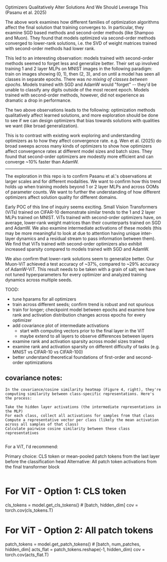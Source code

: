 Optimizers Qualitatively Alter Solutions And We Should Leverage This (Pasanu et al. 2025)

The above work examines how different families of optimization algorithms affect the final solution that training converges to.
In particular, they examine SGD based methods and second-order methods (like Shampoo and Muon). 
They found that models optimized via second-order methods converged to lower-rank solutions, i.e. the SVD of weight matrices trained with second-order methods had lower rank.

This led to an interesting observation: models trained with second-order methods seemed to forget less and generalize better.
Their set up involved training 1 and 2 layer MLPs on MNIST images in the following paradigm: train on images showing (0, 1), then (2, 3), and on until a model has seen all classes in separate epochs.
There was _no mixing of classes between epochs_.
Models trained with SGD and AdamW would "forget" -- they'd be unable to classify any digits outside of the most recent epoch.
Models trained with second-order methods, however, did not experience as dramatic a drop in performance.

The two above observations leads to the following: optimization methods qualitatively affect learned solutions, and more exploration should be done to see if we can design optimizers that bias towards solutions with qualities we want (like broad generalization).

This is to contrast with existing work exploring and understanding optimizers as to how they affect convergence rate.
e.g. Wen et al. (2025) do broad sweeps across many kinds of optimizers to show how optimizers affect convergence rates at different model sizes and batch sizes.
They found that second-order optimizers are modestly more efficient and can converge ~10% faster than AdamW.

---

The exploration in this repo is to confirm Pasanu et al.'s observations at larger scales and for different modalities.
We want to confirm how this trend holds up when training models beyond 1 or 2 layer MLPs and across OOMs of parameter counts.
We want to further the understanding of how different optimizers affect solution quality for different domains.

Early POC of this line of inquiry seems exciting.
Small Vision Transformers (ViTs) trained on CIFAR-10 demonstrate similar trends to the 1 and 2 layer MLPs trained on MNIST.
ViTs trained with second-order optimizers have, on average, lower-rank weight matrices than their counterparts trained on SGD and AdamW.
We also examine intermediate activations of these models (this may be more meaningful to look at due to attention having unique inter-layer dynamics and a residual stream to pass information between them).
We find that ViTs trained with second-order optimizers also exhibit increased sparsity compared to models trained with SGD and AdamW.

We also confirm that lower-rank solutions seem to generalize better.
Our Muon-ViT achieved a test accuracy of ~37%, compared to ~29% accuracy of AdamW-ViT.
This result needs to be taken with a grain of salt; we have not tuned hyperparameters for every optimizer and analyzed training dynamics across multiple seeds.

TOOD:
- tune hparams for all optimizers
- train across different seeds; confirm trend is robust and not spurious
- train for longer; checkpoint model between epochs and examine how rank and activation distribution changes across epochs for every optimizer
- add covariance plot of intermediate activations
  - start with computing vectors prior to the final layer in the ViT
  - maybe extend to all layers to observe differences between layers
- examine rank and activation sparsity across model sizes trained
- examine rank and activation sparsity on different difficulty of tasks (e.g. MNIST vs CIFAR-10 vs CIFAR-100)
- better understand theoretical foundations of first-order and second-order optimizations

## covariance notes:

```
In the covariance/cosine similarity heatmap (Figure 4, right), they're computing similarity between class-specific representations. Here's the process:

Take the hidden layer activations (the intermediate representations in the MLP)
For each class, collect all activations for samples from that class
Compute a representative vector per class (likely the mean activation across all samples of that class)
Calculate pairwise cosine similarity between these class representatives
```
```
```


For a ViT, I'd recommend:

Primary choice: CLS token or mean-pooled patch tokens from the last layer before the classification head
Alternative: All patch token activations from the final transformer block

```
```
# For ViT - Option 1: CLS token
cls_tokens = model.get_cls_tokens()  # [batch, hidden_dim]
cov = torch.cov(cls_tokens.T)

# For ViT - Option 2: All patch tokens
patch_tokens = model.get_patch_tokens()  # [batch, num_patches, hidden_dim]
acts_flat = patch_tokens.reshape(-1, hidden_dim)
cov = torch.cov(acts_flat.T)
```


